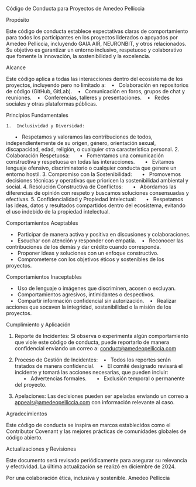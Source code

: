 Código de Conducta para Proyectos de Amedeo Pelliccia

Propósito

Este código de conducta establece expectativas claras de comportamiento para todos los participantes en los proyectos liderados o apoyados por Amedeo Pelliccia, incluyendo GAIA AIR, NEURONBIT, y otros relacionados. Su objetivo es garantizar un entorno inclusivo, respetuoso y colaborativo que fomente la innovación, la sostenibilidad y la excelencia.

Alcance

Este código aplica a todas las interacciones dentro del ecosistema de los proyectos, incluyendo pero no limitado a:
   •   Colaboración en repositorios de código (GitHub, GitLab).
   •   Comunicación en foros, grupos de chat y reuniones.
   •   Conferencias, talleres y presentaciones.
   •   Redes sociales y otras plataformas públicas.

Principios Fundamentales

	1.	Inclusividad y Diversidad:
      •   Respetamos y valoramos las contribuciones de todos, independientemente de su origen, género, orientación sexual, discapacidad, edad, religión, o cualquier otra característica personal.
	2.	Colaboración Respetuosa:
      •   Fomentamos una comunicación constructiva y respetuosa en todas las interacciones.
      •   Evitamos lenguaje ofensivo, discriminatorio o cualquier conducta que genere un entorno hostil.
	3.	Compromiso con la Sostenibilidad:
      •   Promovemos decisiones técnicas y operativas que prioricen la sostenibilidad ambiental y social.
	4.	Resolución Constructiva de Conflictos:
      •   Abordamos las diferencias de opinión con respeto y buscamos soluciones consensuadas y efectivas.
	5.	Confidencialidad y Propiedad Intelectual:
      •   Respetamos las ideas, datos y resultados compartidos dentro del ecosistema, evitando el uso indebido de la propiedad intelectual.

Comportamientos Aceptables

   •   Participar de manera activa y positiva en discusiones y colaboraciones.
   •   Escuchar con atención y responder con empatía.
   •   Reconocer las contribuciones de los demás y dar crédito cuando corresponda.
   •   Proponer ideas y soluciones con un enfoque constructivo.
   •   Comprometerse con los objetivos éticos y sostenibles de los proyectos.

Comportamientos Inaceptables

   •   Uso de lenguaje o imágenes que discriminen, acosen o excluyan.
   •   Comportamientos agresivos, intimidantes o despectivos.
   •   Compartir información confidencial sin autorización.
   •   Realizar acciones que socaven la integridad, sostenibilidad o la misión de los proyectos.

Cumplimiento y Aplicación

1. Reporte de Incidentes:
Si observa o experimenta algún comportamiento que viole este código de conducta, puede reportarlo de manera confidencial enviando un correo a:
conduct@amedeopelliccia.com

2. Proceso de Gestión de Incidentes:
   •   Todos los reportes serán tratados de manera confidencial.
   •   El comité designado revisará el incidente y tomará las acciones necesarias, que pueden incluir:
      •   Advertencias formales.
      •   Exclusión temporal o permanente del proyecto.

3. Apelaciones:
Las decisiones pueden ser apeladas enviando un correo a appeals@amedeopelliccia.com con información relevante al caso.

Agradecimientos

Este código de conducta se inspira en marcos establecidos como el Contributor Covenant y las mejores prácticas de comunidades globales de código abierto.

Actualizaciones y Revisiones

Este documento será revisado periódicamente para asegurar su relevancia y efectividad. La última actualización se realizó en diciembre de 2024.

Por una colaboración ética, inclusiva y sostenible.
Amedeo Pelliccia

